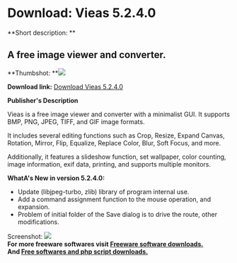 # Download: Vieas 5.2.4.0

**Short description: **

## A free image viewer and converter.

  
**Thumbshot: **![](http://www.freewarefiles.com/screenshot/vieas_md.jpg)   
  
**Download link:** [Download Vieas 5.2.4.0](http://freesoftwares.boysofts.com/Vieas_program_85101.html)  
  

**Publisher's Description**  
  

Vieas is a free image viewer and converter with a minimalist GUI. It supports
BMP, PNG, JPEG, TIFF, and GIF image formats.

It includes several editing functions such as Crop, Resize, Expand Canvas,
Rotation, Mirror, Flip, Equalize, Replace Color, Blur, Soft Focus, and more.

Additionally, it features a slideshow function, set wallpaper, color counting,
image information, exif data, printing, and supports multiple monitors.

**WhatA's New in version 5.2.4.0:**

  * Update (libjpeg-turbo, zlib) library of program internal use. 
  * Add a command assignment function to the mouse operation, and expansion. 
  * Problem of initial folder of the Save dialog is to drive the route, other modifications. 

  
  
Screenshot: ![](http://www.freewarefiles.com/screenshot/vieas.jpg)  
**For more freeware softwares visit [Freeware software downloads.](http://freesoftwares.boysofts.com/)**   
**And [Free softwares and php script downloads.](http://www.boysofts.com/)**

